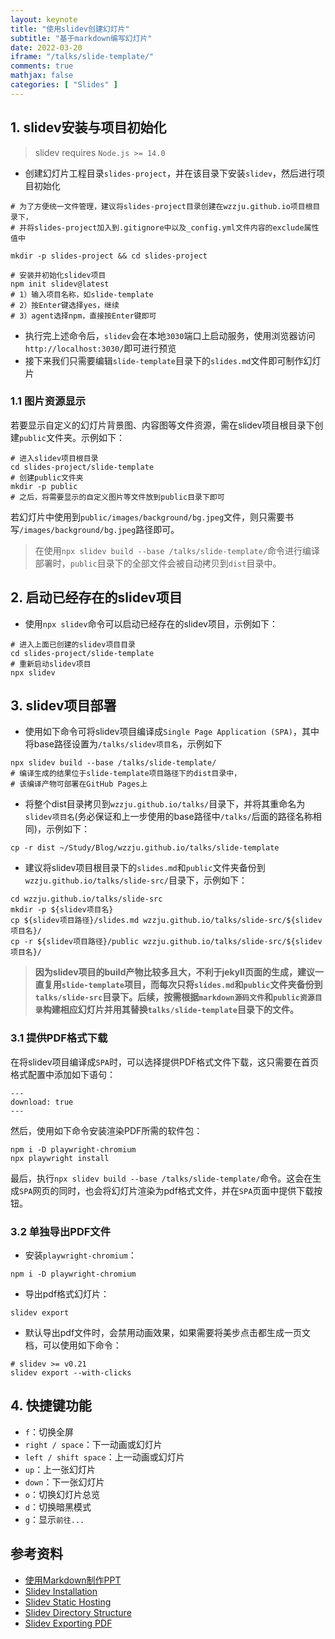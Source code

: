 ```yaml
---
layout: keynote
title: "使用slidev创建幻灯片"
subtitle: "基于markdown编写幻灯片"
date: 2022-03-20
iframe: "/talks/slide-template/"
comments: true
mathjax: false
categories: [ "Slides" ]
---
```


## 1. slidev安装与项目初始化

> slidev requires `Node.js >= 14.0`

* 创建幻灯片工程目录`slides-project`，并在该目录下安装`slidev`，然后进行项目初始化

```shell
# 为了方便统一文件管理，建议将slides-project目录创建在wzzju.github.io项目根目录下，
# 并将slides-project加入到.gitignore中以及_config.yml文件内容的exclude属性值中

mkdir -p slides-project && cd slides-project

# 安装并初始化slidev项目
npm init slidev@latest
# 1）输入项目名称，如slide-template
# 2）按Enter键选择yes，继续
# 3）agent选择npm，直接按Enter键即可
```
* 执行完上述命令后，`slidev`会在本地`3030`端口上启动服务，使用浏览器访问`http://localhost:3030/`即可进行预览
* 接下来我们只需要编辑`slide-template`目录下的`slides.md`文件即可制作幻灯片

### 1.1 图片资源显示

若要显示自定义的幻灯片背景图、内容图等文件资源，需在slidev项目根目录下创建`public`文件夹。示例如下：
```shell
# 进入slidev项目根目录
cd slides-project/slide-template
# 创建public文件夹
mkdir -p public
# 之后，将需要显示的自定义图片等文件放到public目录下即可
```

若幻灯片中使用到`public/images/background/bg.jpeg`文件，则只需要书写`/images/background/bg.jpeg`路径即可。

> 在使用`npx slidev build --base /talks/slide-template/`命令进行编译部署时，`public`目录下的全部文件会被自动拷贝到`dist`目录中。

## 2. 启动已经存在的slidev项目

* 使用`npx slidev`命令可以启动已经存在的slidev项目，示例如下：
```shell
# 进入上面已创建的slidev项目目录
cd slides-project/slide-template
# 重新启动slidev项目
npx slidev
```

## 3. slidev项目部署
* 使用如下命令可将slidev项目编译成`Single Page Application (SPA)`，其中将base路径设置为`/talks/slidev项目名`，示例如下
```shell
npx slidev build --base /talks/slide-template/
# 编译生成的结果位于slide-template项目路径下的dist目录中，
# 该编译产物可部署在GitHub Pages上
```
* 将整个dist目录拷贝到`wzzju.github.io/talks/`目录下，并将其重命名为`slidev项目名`(务必保证和上一步使用的base路径中`/talks/`后面的路径名称相同)，示例如下：
```shell
cp -r dist ~/Study/Blog/wzzju.github.io/talks/slide-template
```
* 建议将slidev项目根目录下的`slides.md`和`public`文件夹备份到`wzzju.github.io/talks/slide-src/`目录下，示例如下：
```shell
cd wzzju.github.io/talks/slide-src
mkdir -p ${slidev项目名}
cp ${slidev项目路径}/slides.md wzzju.github.io/talks/slide-src/${slidev项目名}/
cp -r ${slidev项目路径}/public wzzju.github.io/talks/slide-src/${slidev项目名}/
```

> **因为slidev项目的build产物比较多且大，不利于jekyll页面的生成，建议一直复用`slide-template`项目，而每次只将`slides.md`和`public`文件夹备份到`talks/slide-src`目录下。后续，按需根据`markdown源码文件`和`public资源目录`构建相应幻灯片并用其替换`talks/slide-template`目录下的文件。**

### 3.1 提供PDF格式下载
在将slidev项目编译成`SPA`时，可以选择提供PDF格式文件下载，这只需要在首页格式配置中添加如下语句：
```shell
---
download: true
---
```

然后，使用如下命令安装渲染PDF所需的软件包：
```shell
npm i -D playwright-chromium
npx playwright install
```

最后，执行`npx slidev build --base /talks/slide-template/`命令。这会在生成`SPA`网页的同时，也会将幻灯片渲染为pdf格式文件，并在`SPA`页面中提供下载按钮。

### 3.2 单独导出PDF文件

* 安装`playwright-chromium`：
```shell
npm i -D playwright-chromium
```
* 导出pdf格式幻灯片：
```shell
slidev export
```
* 默认导出pdf文件时，会禁用动画效果，如果需要将美步点击都生成一页文档，可以使用如下命令：
```shell
# slidev >= v0.21
slidev export --with-clicks
```

## 4. 快捷键功能

* `f`：切换全屏
* `right / space`：下一动画或幻灯片
* `left / shift space`：上一动画或幻灯片
* `up`：上一张幻灯片
* `down`：下一张幻灯片
* `o`：切换幻灯片总览
* `d`：切换暗黑模式
* `g`：显示`前往...`

## 参考资料

* [使用Markdown制作PPT](https://mp.weixin.qq.com/s/W7QeS0csw0my0eig1qPI9w)
* [Slidev Installation](https://sli.dev/guide/install.html)
* [Slidev Static Hosting](https://sli.dev/guide/hosting.html)
* [Slidev Directory Structure](https://sli.dev/custom/directory-structure.html#public)
* [Slidev Exporting PDF](https://sli.dev/guide/exporting.html#pdf)
